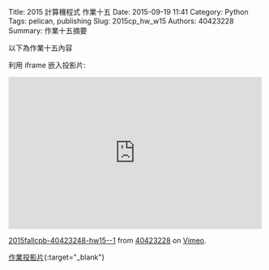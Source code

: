 Title: 2015 計算機程式 作業十五
Date: 2015-09-19 11:41
Category: Python
Tags: pelican, publishing
Slug: 2015cp_hw_w15
Authors: 40423228
Summary: 作業十五摘要

以下為作業十五內容

利用 iframe 嵌入投影片:

<iframe src="https://vimeo.com/151860761" width="500" height="300" frameborder="0"
webkitallowfullscreen mozallowfullscreen allowfullscreen></iframe> <p><a
href="https://vimeo.com/151860761">2015fallcpb-40423248-hw15--1</a> from <a href="https://vimeo.com/user47600730">40423228</a> on <a href="https://vimeo.com">Vimeo</a>.</p> 

[作業投影片](40423228_cp_w15_p.html){:target="_blank"}

